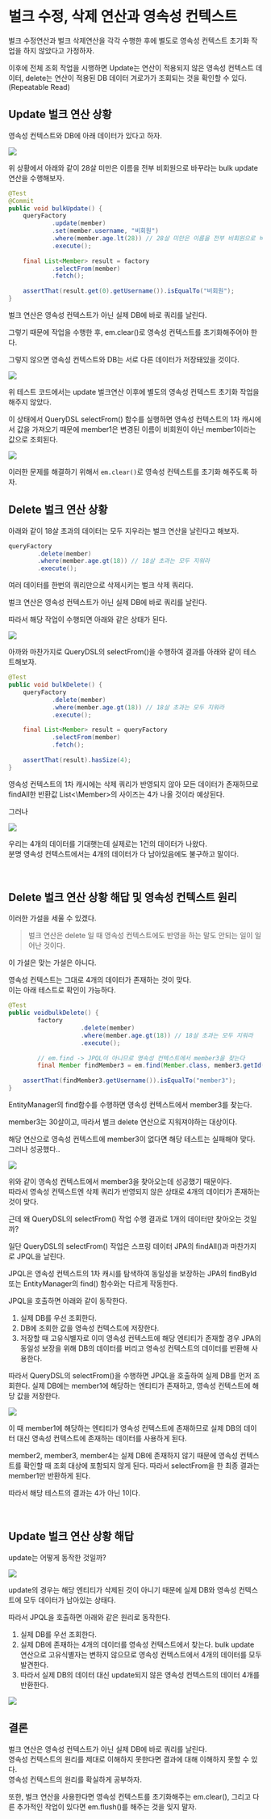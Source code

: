 # 벌크 수정, 삭제 연산과 영속성 컨텍스트

벌크 수정연산과 벌크 삭제연산을 각각 수행한 후에 별도로 영속성 컨텍스트 초기화 작업을 하지 않았다고 가정하자.
  
이후에 전체 조회 작업을 시행하면 Update는 연산이 적용되지 않은 영속성 컨텍스트 데이터, delete는 연산이 적용된 DB 데이터 겨로가가 조회되는 것을 확인할 수 있다. (Repeatable Read)

## Update 벌크 연산 상황

영속성 컨텍스트와 DB에 아래 데이터가 있다고 하자.

![](https://img1.daumcdn.net/thumb/R1280x0/?scode=mtistory2&fname=https%3A%2F%2Fblog.kakaocdn.net%2Fdn%2F0fNXl%2FbtrMeQwfudb%2FSrc85Tgg3MWHLzny58oyX0%2Fimg.png)

위 상황에서 아래와 같이 28살 미만은 이름을 전부 비회원으로 바꾸라는 bulk update 연산을 수행해보자.

```java
@Test
@Commit
public void bulkUpdate() {
    queryFactory
            .update(member)
            .set(member.username, "비회원")
            .where(member.age.lt(28)) // 28살 미만은 이름을 전부 비회원으로 바꿔라
            .execute();
 
    final List<Member> result = factory
            .selectFrom(member)
            .fetch();
 
    assertThat(result.get(0).getUsername()).isEqualTo("비회원");
}

```

벌크 연산은 영속성 컨텍스트가 아닌 실제 DB에 바로 쿼리를 날린다.
  
그렇기 때문에 작업을 수행한 후, em.clear()로 영속성 컨텍스트를 초기화해주어야 한다.  
  
그렇지 않으면 영속성 컨텍스트와 DB는 서로 다른 데이터가 저장돼있을 것이다.

![](https://img1.daumcdn.net/thumb/R1280x0/?scode=mtistory2&fname=https%3A%2F%2Fblog.kakaocdn.net%2Fdn%2FtJE4F%2FbtrMejSZ39d%2F0Lvlyd9coZjjRCvL7lbFuK%2Fimg.png)
  
위 테스트 코드에서는 update 벌크연산 이후에 별도의 영속성 컨텍스트 초기화 작업을 해주지 않았다. 
  
이 상태에서 QueryDSL selectFrom() 함수를 실행하면 영속성 컨텍스트의 1차 캐시에서 값을 가져오기 때문에 member1은 변경된 이름이 비회원이 아닌 member1이라는 값으로 조회된다.

![](https://img1.daumcdn.net/thumb/R1280x0/?scode=mtistory2&fname=https%3A%2F%2Fblog.kakaocdn.net%2Fdn%2FNiDWh%2FbtrMdE4HILQ%2FIO0zVbHPKNRlAnhp1JW3n1%2Fimg.png)

이러한 문제를 해결하기 위해서 `em.clear()`로 영속성 컨텍스트를 초기화 해주도록 하자.

## Delete 벌크 연산 상황

아래와 같이 18살 초과의 데이터는 모두 지우라는 벌크 연산을 날린다고 해보자.

```java
queryFactory
        .delete(member)
        .where(member.age.gt(18)) // 18살 초과는 모두 지워라
        .execute();

```
여러 데이터를 한번의 쿼리만으로 삭제시키는 벌크 삭제 쿼리다.  
  
벌크 연산은 영속성 컨텍스트가 아닌 실제 DB에 바로 쿼리를 날린다.
  
따라서 해당 작업이 수행되면 아래와 같은 상태가 된다.

![](https://img1.daumcdn.net/thumb/R1280x0/?scode=mtistory2&fname=https%3A%2F%2Fblog.kakaocdn.net%2Fdn%2F5T2ur%2FbtrMdMOZ9Yv%2F0qmv3kVs4ksUwEjIB5kOSk%2Fimg.png)

아까와 마찬가지로 QueryDSL의 selectFrom()을 수행하여 결과를 아래와 같이 테스트해보자.

```java
@Test
public void bulkDelete() {
    queryFactory
            .delete(member)
            .where(member.age.gt(18)) // 18살 초과는 모두 지워라
            .execute();
 
    final List<Member> result = queryFactory
            .selectFrom(member)
            .fetch();
 
    assertThat(result).hasSize(4);
}
```

영속성 컨텍스트의 1차 캐시에는 삭제 쿼리가 반영되지 않아 모든 데이터가 존재하므로 findAll한 반환값 List<\Member>의 사이즈는 4가 나올 것이라 예상된다.
  
그러나

![](https://img1.daumcdn.net/thumb/R1280x0/?scode=mtistory2&fname=https%3A%2F%2Fblog.kakaocdn.net%2Fdn%2Fk9YCv%2FbtrMcRpIT1O%2Fs1GAk4ZUHRoxgCLTOE1BA0%2Fimg.png)

우리는 4개의 데이터를 기대햇는데 실제로는 1건의 데이터가 나왔다.  
분명 영속성 컨텍스트에서는 4개의 데이터가 다 남아있음에도 불구하고 말이다.

<br>

## Delete 벌크 연산 상황 해답 및 영속성 컨텍스트 원리
이러한 가설을 세울 수 있겠다.

> 벌크 연산은 delete 일 때 영속성 컨텍스트에도 반영을 하는 말도 안되는 일이 일어난 것이다.

이 가설은 맞는 가설은 아니다.
  
영속성 컨텍스트는 그대로 4개의 데이터가 존재하는 것이 맞다.  
이는 아래 테스트로 확인이 가능하다.

```java
@Test
public voidbulkDelete() {
        factory
                    .delete(member)
                    .where(member.age.gt(18)) // 18살 초과는 모두 지워라
                    .execute();
        
        // em.find -> JPQL이 아니므로 영속성 컨텍스트에서 member3을 찾는다
        final Member findMember3 = em.find(Member.class, member3.getId());
 
    assertThat(findMember3.getUsername()).isEqualTo("member3");
}
```

EntityManager의 find함수를 수행하면 영속성 컨텍스트에서 member3를 찾는다.  
  
member3는 30살이고, 따라서 벌크 delete 연산으로 지워져야하는 대상이다.
  
해당 연산으로 영속성 컨텍스트에 member3이 없다면 해당 테스트는 실패해야 맞다. 그러나 성공했다..

![](https://img1.daumcdn.net/thumb/R1280x0/?scode=mtistory2&fname=https%3A%2F%2Fblog.kakaocdn.net%2Fdn%2Frvo7e%2FbtrMeE3MAfX%2Fr265ryLF4Kw1IJtOcOwtgk%2Fimg.png)

위와 같이 영속성 컨텍스트에서 member3을 찾아오는데 성공했기 때문이다.  
따라서 영속성 컨텍스트엔 삭제 쿼리가 반영되지 않은 상태로 4개의 데이터가 존재하는 것이 맞다.
  
근데 왜 QueryDSL의 selectFrom() 작업 수행 결과로 1개의 데이터만 찾아오는 것일까?
  
일단 QueryDSL의 selectFrom() 작업은 스프링 데이터 JPA의 findAll()과 마찬가지로 JPQL을 날린다.
  
JPQL은 영속성 컨텍스트의 1차 캐시를 탐색하여 동일성을 보장하는 JPA의 findById 또는 EntityManager의 find() 함수와는 다르게 작동한다.
  
JPQL을 호출하면 아래와 같이 동작한다.

1. 실제 DB를 우선 조회한다.
2. DB에 조회한 값을 영속성 컨텍스트에 저장한다.
3. 저장할 때 고유식별자로 이미 영속성 컨텍스트에 해당 엔티티가 존재할 경우 JPA의 동일성 보장을 위해 DB의 데이터를 버리고 영속성 컨텍스트의 데이터를 반환해 사용한다.

따라서 QueryDSL의 selectFrom()을 수행하면 JPQL을 호출하여 실제 DB를 먼저 조회한다. 실제 DB에는 member1에 해당하는 엔티티가 존재하고, 영속성 컨텍스트에 해당 값을 저장한다.

![](https://img1.daumcdn.net/thumb/R1280x0/?scode=mtistory2&fname=https%3A%2F%2Fblog.kakaocdn.net%2Fdn%2FbsyaXn%2FbtrMadUDhER%2F4IaGpUeKVCPPoSeCIXubw0%2Fimg.png)

이 때 member1에 해당하는 엔티티가 영속성 컨텍스트에 존재하므로 실제 DB의 데이터 대신 영속성 컨텍스트에 존재하는 데이터를 사용하게 된다. 
  
member2, member3, member4는 실제 DB에 존재하지 않기 때문에 영속성 컨텍스트를 확인할 때 조회 대상에 포함되지 않게 된다. 따라서 selectFrom을 한 최종 결과는 member1만 반환하게 된다.
  
따라서 해당 테스트의 결과는 4가 아닌 1이다.

<br>

## Update 벌크 연산 상황 해답

update는 어떻게 동작한 것일까?

![](https://img1.daumcdn.net/thumb/R1280x0/?scode=mtistory2&fname=https%3A%2F%2Fblog.kakaocdn.net%2Fdn%2FbSLD3Q%2FbtrMd51NFXN%2FtbZJbuHDdp0L4921jGKdrk%2Fimg.png)

update의 경우는 해당 엔티티가 삭제된 것이 아니기 때문에 실제 DB와 영속성 컨텍스트에 모두 데이터가 남아있는 상태다.
  
따라서 JPQL을 호출하면 아래와 같은 원리로 동작한다.

1. 실제 DB를 우선 조회한다.
2. 실제 DB에 존재하는 4개의 데이터를 영속성 컨텍스트에서 찾는다. bulk update 연산으로 고유식별자는 변하지 않으므로 영속성 컨텍스트에서 4개의 데이터를 모두 발견한다.
3. 따라서 실제 DB의 데이터 대신 update되지 않은 영속성 컨텍스트의 데이터 4개를 반환한다.

![](https://img1.daumcdn.net/thumb/R1280x0/?scode=mtistory2&fname=https%3A%2F%2Fblog.kakaocdn.net%2Fdn%2Fcgsus1%2FbtrMaIUrHMl%2Fb6n9ecQ4LFdZFdikGTO4hk%2Fimg.png)

## 결론
벌크 연산은 영속성 컨텍스트가 아닌 실제 DB에 바로 쿼리를 날린다.  
영속성 컨텍스트의 원리를 제대로 이해하지 못한다면 결과에 대해 이해하지 못할 수 있다.  
영속성 컨텍스트의 원리를 확실하게 공부하자.
  
또한, 벌크 연산을 사용한다면 영속성 컨텍스트를 초기화해주는 em.clear(), 그리고 다른 추가적인 작업이 있다면 em.flush()를 해주는 것을 잊지 말자.